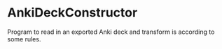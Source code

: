 # AnkiDeckConstructor
Program to read in an exported Anki deck and transform is according to some rules.
